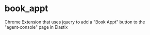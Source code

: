 # book_appt
Chrome Extension that uses jquery to add a "Book Appt" button to the "agent-console" page in Elastix
